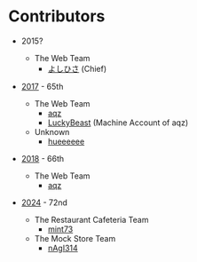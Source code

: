 # Contributors
- 2015?
  - The Web Team
    - [よしひさ](https://github.com/yosihisa) (Chief)

- [2017](https://github.com/orgs/suiranfes/teams/2017) - 65th
  - The Web Team
    - [aqz](https://github.com/tamaina)
    - [LuckyBeast](https://github.com/LuckyBeast) (Machine Account of aqz)
  - Unknown
    - [hueeeeee](https://github.com/aieeeee)

- [2018](https://github.com/orgs/suiranfes/teams/2018) - 66th
  - The Web Team
    - [aqz](https://github.com/tamaina)

- [2024](https://github.com/orgs/suiranfes/teams/2024) - 72nd
  - The Restaurant Cafeteria Team
    - [mint73](https://github.com/mint73)
  - The Mock Store Team
    - [nAgI314](https://github.com/nAgI314)
